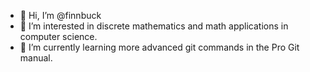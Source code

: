 - 👋 Hi, I’m @finnbuck
- 👀 I’m interested in discrete mathematics and math applications in computer science.
- 🌱 I’m currently learning more advanced git commands in the Pro Git manual.

<!---
finnbuck/finnbuck is a ✨ special ✨ repository because its `README.md` (this file) appears on your GitHub profile.
You can click the Preview link to take a look at your changes.
- 💞️ I’m looking to collaborate on projects in Python or Java.
--->
